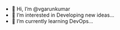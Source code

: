 - 👋 Hi, I’m @vgarunkumar
- 👀 I’m interested in Developing new ideas...
- 🌱 I’m currently learning DevOps...

<!---
vgarunkumar/vgarunkumar is a ✨ special ✨ repository because its `README.md` (this file) appears on your GitHub profile.
You can click the Preview link to take a look at your changes.
--->
